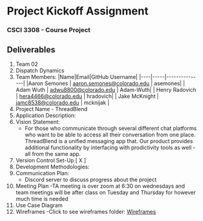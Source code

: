 # Project Kickoff Assignment

### CSCI 3308 - Course Project

## Deliverables

1. Team 02
2. Dispatch Dynamics 
3. Team Members:
    |Name|Email|GitHub Username|
    |----|-----|---------------|
    |Aaron Semones | aaron.semones@colorado.edu | asemones|
    | Adam Wuth | adwu8800@colorado.edu | Adam-Wuth|
    | Henry Radovich | hera4466@colorado.edu | hradovich|
    | Jake McKnight | jamc8538@colorado.edu | mcknijak | 
4. Project Name - ThreadBlend
5. Application Description:
6. Vision Statement:
   - For those who communicate through several different chat platforms who want to be able to access all their conversation from one place. ThreadBlend is a unified messaging app that. Our product provides additional functionality by interfacing with prodictivity tools as well - all from the same app.
7. Version Control Set-Up [ X ]
8. Development Methodologies:
9. Communication Plan:
    - Discord server to discuss progress about the project 
10. Meeting Plan
    -TA meeting is over zoom at 6:30 on wednesdays and team meetings will be after class on Tuesday and Thursday for however much time is needed
11. Use Case Diagram
12. Wireframes
    -Click to see wireframes folder: [Wireframes]([https://pages.github.com/](https://github.com/mcknijak/csci3308-groupProjectTeam2/tree/main/Wireframe%20pngs)https://github.com/mcknijak/csci3308-groupProjectTeam2/tree/main/Wireframe%20pngs)
